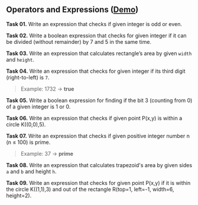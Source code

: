 ## Operators and Expressions ([Demo](https://cdn.rawgit.com/Termininja/TelerikAcademy/8ce035c8/JS/02.%20Operators%20and%20Expressions/index.html))

**Task 01.** Write an expression that checks if given integer is odd or even.

**Task 02.** Write a boolean expression that checks for given integer if it can be divided (without remainder) by 7 and 5 in the same time.

**Task 03.** Write an expression that calculates rectangle’s area by given `width` and `height`.

**Task 04.** Write an expression that checks for given integer if its third digit (right-to-left) is `7`.
>Example: 1732 → **true**

**Task 05.** Write a boolean expression for finding if the bit 3 (counting from 0) of a given integer is 1 or 0.

**Task 06.** Write an expression that checks if given point P(x,y) is within a circle K((0,0),5).

**Task 07.** Write an expression that checks if given positive integer number n (n ≤ 100) is prime.
>Example: 37 → **prime**

**Task 08.** Write an expression that calculates trapezoid's area by given sides `a` and `b` and height `h`.

**Task 09.** Write an expression that checks for given point P(x,y) if it is within the circle K((1,1),3) and out of the rectangle R(top=1, left=-1, width=6, height=2).